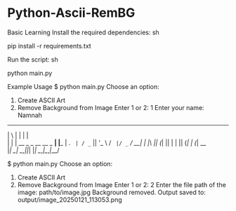 # Python-Ascii-RemBG
Basic Learning
Install the required dependencies:
sh

pip install -r requirements.txt

Run the script:
sh

python main.py

Example Usage 
$ python main.py
Choose an option:
1. Create ASCII Art
2. Remove Background from Image
Enter 1 or 2: 1
Enter your name: Namnah
 _   _                          _     
| \ | |                        | |    
|  \| |  __ _  _ __    __ _  __| |___ 
| . ` | / _` || '_ \  / _` |/ _` / __|
| |\  || (_| || | | || (_| | (_| \__ \
|_| \_| \__,_||_| |_| \__,_|\__,_|___/

$ python main.py
Choose an option:
1. Create ASCII Art
2. Remove Background from Image
Enter 1 or 2: 2
Enter the file path of the image: path/to/image.jpg
Background removed. Output saved to: output/image_20250121_113053.png
